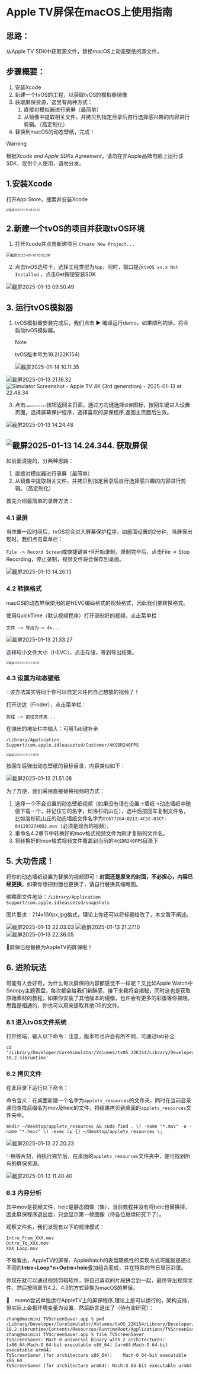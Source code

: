 # Apple TV屏保在macOS上使用指南

## 思路：

从Apple TV SDK中获取源文件，替换macOS上动态壁纸的源文件。

## 步骤概要：

1. 安装Xcode
2. 新建一个tvOS的工程，以获取tvOS的模拟器镜像
3. 获取屏保资源，这里有两种方式：
   1. 直接对模拟器进行录屏（最简单）
   2. 从镜像中提取相关文件，并拷贝到指定目录后自行选择感兴趣的内容进行剪辑。（高定制化）
4. 替换到macOS的动态壁纸，完成！

> [!WARNING]
>
> 根据*Xcode and Apple SDKs Agreement*，请勿在非Apple品牌电脑上运行该SDK，仅供个人使用，请勿分发。

## 1.安装Xcode

打开App Store，搜索并安装Xcode

<img src="./assets/截屏2025-01-13 09.30.21.png" alt="截屏2025-01-13 09.30.21" style="zoom: 50%;" />

## 2.新建一个tvOS的项目并获取tvOS环境

1. 打开Xcode并点击新建项目 `Create New Project...`

<img src="./assets/%E6%88%AA%E5%B1%8F2025-01-14%2010.12.59.png" alt="截屏2025-01-14 10.12.59" style="zoom: 67%;" />

2. 点击tvOS选项卡，选择工程类型为`App`，同时，窗口提示`tvOS xx.x Not Installed` ，点击Get按钮安装SDK

<img src="./assets/截屏2025-01-13 09.50.49.png" alt="截屏2025-01-13 09.50.49" />

## 3. 运行tvOS模拟器

1. tvOS模拟器安装完成后，我们点击 ▶︎ 编译运行demo，如果顺利的话，将会启动tvOS模拟器。

   > [!NOTE]
   >
   > tvOS版本号为18.2(22K154)
   >
   > <img src="./assets/%E6%88%AA%E5%B1%8F2025-01-14%2010.11.35.png" alt="截屏2025-01-14 10.11.35" />

   

<img src="./assets/截屏2025-01-13 21.16.32.png" alt="截屏2025-01-13 21.16.32" />

<img src="./assets/Simulator Screenshot - Apple TV 4K (3rd generation) - 2025-01-13 at 22.48.34.png" alt="Simulator Screenshot - Apple TV 4K (3rd generation) - 2025-01-13 at 22.48.34" />

3. 点击<img src="./assets/截屏2025-01-13 21.18.51.png" alt="截屏2025-01-13 21.18.51" style="zoom: 33%;" />按钮返回主页面，通过方向键选择`设置`图标，按回车键进入设置页面，选择屏幕保护程序，选择喜欢的屏保程序,返回主页面后生效。

<img src="./assets/截屏2025-01-13 14.24.48.png" alt="截屏2025-01-13 14.24.48" />

## <img src="./assets/截屏2025-01-13 14.24.34.png" alt="截屏2025-01-13 14.24.34" />4. 获取屏保

如前面说提的，分两种思路：

1. 直接对模拟器进行录屏（最简单）
2. 从镜像中提取相关文件，并拷贝到指定目录后自行选择感兴趣的内容进行剪辑。（高定制化）

首先介绍最简单的录屏方法：

### 4.1 录屏

当空置一段时间后，tvOS将会进入屏幕保护程序，如前面设置的2分钟，当屏保出现时，我们点击菜单栏：

`File -> Record Screen`或快捷键⌘+R开始录制，录制完毕后，点击File -> Stop Recording，停止录制，视频文件将会保存到桌面。

<img src="./assets/截屏2025-01-13 14.26.13.png" alt="截屏2025-01-13 14.26.13" />

### 4.2 转换格式

macOS的动态屏保使用的是HEVC编码格式的视频格式，因此我们要转换格式。

使用QuickTime（默认视频程序）打开录制好的视频，点击菜单栏：

`文件 -> 导出为-> 4k...` 

<img src="./assets/截屏2025-01-13 21.33.27.png" alt="截屏2025-01-13 21.33.27" />

选择较小文件大小（HEVC），点击存储，等到导出结束。

<img src="./assets/截屏2025-01-13 21.29.55.png" alt="截屏2025-01-13 21.29.55" style="zoom:50%;" />

### 4.3 设置为动态壁纸

💡该方法其实等同于你可以自定义任何自己想放的视频了！

打开访达（Finder），点击菜单栏：

`前往 -> 前往文件夹...`

在弹出的地址栏中输入：可用Tab键补全

`/Library/Application Support/com.apple.idleassetsd/Customer/4KSDR240FPS`

<img src="./assets/截屏2025-01-13 21.36.19.png" alt="截屏2025-01-13 21.36.19" style="zoom:50%;" />

按回车后弹出动态壁纸的目标目录，内容类似如下：

<img src="./assets/截屏2025-01-13 21.51.08.png" alt="截屏2025-01-13 21.51.08" />

为了方便，我们采用直接替换视频的方式：

1. 选择一个不会设置的动态壁纸视频（如果没有请在设置->墙纸->动态墙纸中随便下载一个，并记住它的名字，如洛杉矶山丘），选中后按回车复制文件名，比如洛杉矶山丘的动态墙纸文件名字为`EC67726A-8212-4C5E-83CF-8412932740D2.mov`（必须是现有的视频）。
2. 重命名4.2章节中转换好的mov格式视频文件为刚才复制的文件名。
3. 将转换好的mov格式视频文件覆盖到当前的`4KSDR240FPS`目录下



## 5. 大功告成！

将你的动态墙纸设置为替换的视频即可！**封面还是原来的封面，不必担心，内容已经更换**。如果你想把封面也更换了，请自行替换其缩略图。

缩略图文件地址：`/Library/Application Support/com.apple.idleassetsd/snapshots`

图片要求：214x130px,jpg格式，理论上你还可以将标题给改了，本文暂不阐述。

<img src="./assets/截屏2025-01-13 22.03.03.png" alt="截屏2025-01-13 22.03.03" />

<img src="./assets/截屏2025-01-13 21.27.10.png" alt="截屏2025-01-13 21.27.10" />

<img src="./assets/截屏2025-01-13 22.36.05.png" alt="截屏2025-01-13 22.36.05" />

🎉屏保已经替换为AppleTV的屏保啦！

## 6. 进阶玩法

可能有人会好奇，为什么每次屏保的内容都感觉不一样呢？又比如Apple Watch中Snoopy主题表盘，每次都会给我们新鲜感，接下来我将会揭秘，同时这也是获取原始素材的教程，如果你安装了其他版本的镜像，也许会有更多的彩蛋等你揭晓，思路是相通的，你也可以用来提取其他OS的文件。

### 6.1 进入tvOS文件系统

打开终端，输入以下命令：注意，版本号也许会有所不同，可通过tab补全

```shell
cd '/Library/Developer/CoreSimulator/Volumes/tvOS_22K154/Library/Developer/CoreSimulator/Profiles/Runtimes/tvOS 18.2.simruntime'
```

### 6.2 拷贝文件

在此目录下运行以下命令：

命令含义：在桌面新建一个名字为`appletv_resources`的文件夹，同时在当前目录递归查找后缀名为mov及heic的文件，将结果拷贝到桌面的`appletv_resources`文件夹中。

```shell
mkdir ~/Desktop/appletv_resources && sudo find . \( -name "*.mov" -o -name "*.heic" \) -exec cp {} ~/Desktop/appletv_resources \;
```

<img src="./assets/截屏2025-01-13 22.20.23.png" alt="截屏2025-01-13 22.20.23" />

✨稍等片刻，待执行完毕后，在桌面的`appletv_resources`文件夹中，便可找到所有的屏保资源。

<img src="./assets/%E6%88%AA%E5%B1%8F2025-01-13%2011.40.40.png" alt="截屏2025-01-13 11.40.40" />

### 6.3 内容分析

其中mov是视频文件，heic是静态图像（集），当前教程并没有将heic也替换掉，因此屏保程序退出后，只会显示第一帧图像（待各位继续研究下了）。

观察文件名，我们发现有以下的规律模式：

```
Intro_From_XXX.mov
Outro_To_XXX.mov
XXX_Loop.mov
```

不难看出，AppleTV的屏保、AppleWatch的表盘随机性的实现方式可能就是通过不同的**Intro+Loop*n+Outro+heic**叠加组合而成，并在特殊的节日显示彩蛋。

你现在就可以通过视频剪辑软件，将自己喜欢的片段拼合到一起，最终导出视频文件，然后按照章节4.2、4.3的方式替换为macOS的屏保。

🤔：momo尝试单独运行AppleTV上的屏保程序,理论上是可以运行的，架构支持，但实际上会报环境变量为设置，然后断言退出了（待有空研究）：

```shell
zhang@macmini TVScreenSaver.app % pwd
/Library/Developer/CoreSimulator/Volumes/tvOS_22K154/Library/Developer/CoreSimulator/Profiles/Runtimes/tvOS 18.2.simruntime/Contents/Resources/RuntimeRoot/Applications/TVScreenSaver.app
zhang@macmini TVScreenSaver.app % file TVScreenSaver 
TVScreenSaver: Mach-O universal binary with 2 architectures: [x86_64:Mach-O 64-bit executable x86_64] [arm64:Mach-O 64-bit executable arm64]
TVScreenSaver (for architecture x86_64):	Mach-O 64-bit executable x86_64
TVScreenSaver (for architecture arm64):	Mach-O 64-bit executable arm64
```

